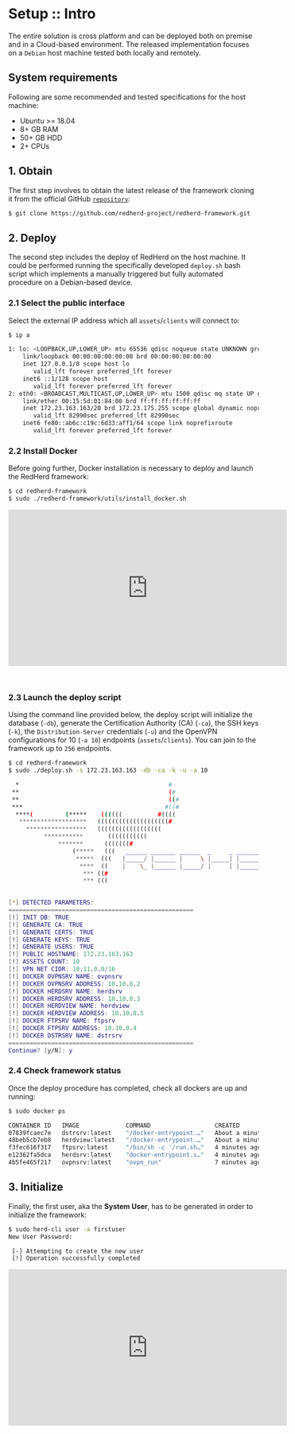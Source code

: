 # Setup :: Intro

The entire solution is cross platform and can be deployed both on premise and in a Cloud-based environment. The released implementation focuses on a `Debian` host machine tested both locally and remotely.

## System requirements

Following are some recommended and tested specifications for the host machine:

- Ubuntu >= 18.04
- 8+ GB RAM
- 50+ GB HDD
- 2+ CPUs

## 1. Obtain

The first step involves to obtain the latest release of the framework cloning it from the official GitHub [`repository`](https://github.com/redherd-project/redherd-framework):

```bash
$ git clone https://github.com/redherd-project/redherd-framework.git
```

## 2. Deploy

The second step includes the deploy of RedHerd on the host machine. It could be performed running the specifically developed `deploy.sh` bash script which implements a manually triggered but fully automated procedure on a Debian-based device.

### 2.1 Select the public interface

Select the external IP address which all `assets`/`clients` will connect to:

```bash
$ ip a

1: lo: <LOOPBACK,UP,LOWER_UP> mtu 65536 qdisc noqueue state UNKNOWN group default qlen 1000
    link/loopback 00:00:00:00:00:00 brd 00:00:00:00:00:00
    inet 127.0.0.1/8 scope host lo
       valid_lft forever preferred_lft forever
    inet6 ::1/128 scope host 
       valid_lft forever preferred_lft forever
2: eth0: <BROADCAST,MULTICAST,UP,LOWER_UP> mtu 1500 qdisc mq state UP group default qlen 1000
    link/ether 00:15:5d:01:84:00 brd ff:ff:ff:ff:ff:ff
    inet 172.23.163.163/20 brd 172.23.175.255 scope global dynamic noprefixroute eth0
       valid_lft 82990sec preferred_lft 82990sec
    inet6 fe80::ab6c:c19c:6d33:aff1/64 scope link noprefixroute 
       valid_lft forever preferred_lft forever
```

### 2.2 Install Docker

Before going further, Docker installation is necessary to deploy and launch the RedHerd framework:

```bash
$ cd redherd-framework
$ sudo ./redherd-framework/utils/install_docker.sh
```

<iframe width="560" height="315" src="https://www.youtube.com/embed/APJO3MQloLQ" title="YouTube video player" frameborder="0" allow="accelerometer; autoplay; clipboard-write; encrypted-media; gyroscope; picture-in-picture" style="margin-bottom: 30px;" allowfullscreen></iframe>

### 2.3 Launch the deploy script

Using the command line provided below, the deploy script will initialize the database (`-db`), generate the Certification Authority (CA) (`-ca`), the SSH keys (`-k`), the `Distribution-Server` credentials (`-u`) and the OpenVPN configurations for 10 (`-a 10`) endpoints (`assets`/`clients`). You can join to the framework up to `256` endpoints.

```bash
$ cd redherd-framework
$ sudo ./deploy.sh -s 172.23.163.163 -db -ca -k -u -a 10

  *                                          #                                          
 **                                          (#                                         
 **                                          ((#                                        
 ***                                        #((#                                        
  ****(         (*****    ((((((          #((((                                         
   *******************   ((((((((((((((((((((#                                          
     *****************   ((((((((((((((((((                                             
          ***********       (((((((((((                                                 
              *******      (((((((#                                                     
                  (*****   (((   ______ _______ ______  _     _ _______  ______ ______  
                   *****  (((   |_____/ |______ |     \ |_____| |______ |_____/ |     \ 
                    ****  ((    |    \_ |______ |_____/ |     | |______ |    \_ |_____/ 
                     *** ((#                                                            
                     *** (((                                                            
                                                                                        

[*] DETECTED PARAMETERS:
====================================================
[!] INIT DB: TRUE
[!] GENERATE CA: TRUE
[!] GENERATE CERTS: TRUE
[!] GENERATE KEYS: TRUE
[!] GENERATE USERS: TRUE
[!] PUBLIC HOSTNAME: 172.23.163.163
[!] ASSETS COUNT: 10
[!] VPN NET CIDR: 10.11.0.0/16
[!] DOCKER OVPNSRV NAME: ovpnsrv
[!] DOCKER OVPNSRV ADDRESS: 10.10.0.2
[!] DOCKER HERDSRV NAME: herdsrv
[!] DOCKER HERDSRV ADDRESS: 10.10.0.3
[!] DOCKER HERDVIEW NAME: herdview
[!] DOCKER HERDVIEW ADDRESS: 10.10.0.5
[!] DOCKER FTPSRV NAME: ftpsrv
[!] DOCKER FTPSRV ADDRESS: 10.10.0.4
[!] DOCKER DSTRSRV NAME: dstrsrv
====================================================
Continue? [y/N]: y

```

### 2.4 Check framework status

Once the deploy procedure has completed, check all dockers are up and running:

```bash
$ sudo docker ps

CONTAINER ID   IMAGE             COMMAND                  CREATED              STATUS              PORTS                                             NAMES
07839fcaec7e   dstrsrv:latest    "/docker-entrypoint.…"   About a minute ago   Up About a minute   80/tcp, 0.0.0.0:8443->443/tcp, :::8443->443/tcp   dstrsrv
48beb5cb7eb8   herdview:latest   "/docker-entrypoint.…"   About a minute ago   Up About a minute   80/tcp                                            herdview
f3fec616f317   ftpsrv:latest     "/bin/sh -c '/run.sh…"   4 minutes ago        Up 4 minutes        21/tcp, 30000-30009/tcp                           ftpsrv
e12362fa5dca   herdsrv:latest    "docker-entrypoint.s…"   4 minutes ago        Up 4 minutes        3000-3001/tcp                                     herdsrv
4b5fe465f217   ovpnsrv:latest    "ovpn_run"               7 minutes ago        Up 7 minutes        0.0.0.0:1194->1194/udp, :::1194->1194/udp         ovpnsrv
```

## 3. Initialize

Finally, the first user, aka the **System User**, has to be generated in order to initialize the framework:

```bash
$ sudo herd-cli user -a firstuser
New User Password: 

 [-] Attempting to create the new user 
 [!] Operation successfully completed 
```

<iframe width="560" height="315" src="https://www.youtube.com/embed/lYqn-kMNVWs" title="YouTube video player" frameborder="0" allow="accelerometer; autoplay; clipboard-write; encrypted-media; gyroscope; picture-in-picture" style="margin-bottom: 30px;" allowfullscreen></iframe>
